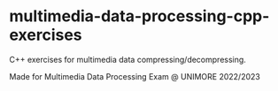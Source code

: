 # multimedia-data-processing-cpp-exercises
C++ exercises for multimedia data compressing/decompressing.

Made for Multimedia Data Processing Exam @ UNIMORE 
2022/2023
